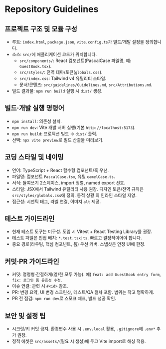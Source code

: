 # Repository Guidelines

## 프로젝트 구조 및 모듈 구성

- 루트: `index.html`, `package.json`, `vite.config.ts`가 빌드/개발 설정을 정의합니다.
- 소스: `src/`에 애플리케이션 코드가 위치합니다.
  - `src/components/`: React 컴포넌트(PascalCase 파일명, 예: `GuestBook.tsx`).
  - `src/styles/`: 전역 테마/토큰(`globals.css`).
  - `src/index.css`: Tailwind v4 유틸리티 스타일.
  - 문서/콘텐츠: `src/guidelines/Guidelines.md`, `src/Attributions.md`.
- 빌드 결과물: `npm run build` 실행 시 `dist/` 생성.

## 빌드·개발 실행 명령어

- `npm install`: 의존성 설치.
- `npm run dev`: Vite 개발 서버 실행(기본 `http://localhost:5173`).
- `npm run build`: 프로덕션 빌드 → `dist/` 출력.
- 선택: `npx vite preview`로 빌드 산출물 미리보기.

## 코딩 스타일 및 네이밍

- 언어: TypeScript + React 함수형 컴포넌트/훅 우선.
- 파일명: 컴포넌트 `PascalCase.tsx`, 유틸 `camelCase.ts`.
- 서식: 들여쓰기 2스페이스, import 정렬, named export 선호.
- 스타일: JSX에서 Tailwind 유틸리티 사용 권장. 디자인 토큰/전역 규칙은 `src/styles/globals.css`에 정의. 동적 상황 외 인라인 스타일 지양.
- 접근성: 시맨틱 태그, 라벨 연결, 이미지 `alt` 제공.

## 테스트 가이드라인

- 현재 테스트 도구는 미구성. 도입 시 Vitest + React Testing Library를 권장.
- 테스트 파일은 인접 배치: `*.test.tsx|ts`. 빠르고 결정적이어야 합니다.
- 중요 경로(라우팅, 핵심 컴포넌트, 폼) 우선 커버. 스냅샷은 안정 UI에 한정.

## 커밋·PR 가이드라인

- 커밋: 명령형·간결하게(영/한 모두 가능). 예) `feat: add GuestBook entry form`, `fix: 로그인 폼 유효성 수정`.
- 이슈 연결: 관련 시 `#<id>` 참조.
- PR: 변경 요약, UI 변경 스크린샷, 테스트/QA 절차 포함. 범위는 작고 명확하게.
- PR 전 점검: `npm run dev`로 스모크 체크, 빌드 성공 확인.

## 보안 및 설정 팁

- 시크릿/키 커밋 금지. 환경변수 사용 시 `.env.local` 활용, `.gitignore`에 `.env*` 추가 권장.
- 정적 에셋은 `src/assets/`(필요 시 생성)에 두고 Vite import로 해싱 적용.
